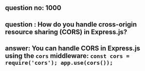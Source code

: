 
      
## question no: 1000

## question : How do you handle cross-origin resource sharing (CORS) in Express.js?

## answer: You can handle CORS in Express.js using the `cors` middleware: `const cors = require('cors'); app.use(cors());`
      